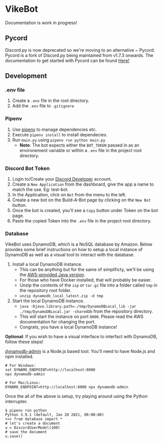 # VikeBot
Documentation is work in progress!

## Pycord
Discord.py is now deprecated so we're moving to an alternative ~ Pycord. Pycord is a fork of Discord.py being maintained from v1.7.3 onwards. 
The documentation to get started with Pycord can be found [Here!](https://docs.pycord.dev/en/master/#getting-started)

## Development

### .env file
1. Create a `.env` file in the root directory.
2. Add the `.env` file to `.gitignore`


### Pipenv
1. Use [pipenv](https://github.com/pypa/pipenv) to manage dependencies etc.
2. Execute `pipenv install` to install dependecies.
2. Run `main.py` using `pipenv run python main.py`
    - **Note**: The bot expects either the `BOT_TOKEN` passed in as an environement variable or within a `.env` file in the project root directory. 

### Discord Bot Token    
1. Login to/Create your [Discord Developer](https://discord.com/developers) account. 
2. Create a `New Application` from the dashboard, give the app a name to match the use. Eg: test-bot.
3. In the Application, click on `Bot` from the menu to the left.
4. Create a new bot on the Build-A-Bot page by clicking on the `New Bot` button. 
5. Once the bot is created, you'll see a `Copy` button under Token on the bot page. 
6. Paste the copied Token into the `.env` file in the project root directory.

### Database
VikeBot uses DynamoDB, which is a NoSQL database by Amazon. Below provides some brief instructions on how to setup a local instance of DynamoDB as well as a visual tool to interact with the database.

1. Install a local DynamoDB instance.
    - This can be anything but for the same of simplificty, we'll be using the [AWS-provided Java version](https://docs.aws.amazon.com/amazondynamodb/latest/developerguide/DynamoDBLocal.DownloadingAndRunning.html).
    - For those who have Docker installed, that will probably be easier.
    - Unzip the contents of the `zip` or `tar.gz` file into a folder called `tmp` in the repository root folder.
    - `unzip dynamodb_local_latest.zip -d tmp`
2. Start the local DynamoDB instance.
    - `java -Djava.library.path=./tmp/DynamoDBLocal_lib -jar ./tmp/DynamoDBLocal.jar -sharedDb` from the repository directory.
    - This will start the instance on port `8000`. Please read the AWS documentation for changing the port.
    - Congrats, you have a local DynamoDB instance!

**Optional**: If you wish to have a visual interface to interfact with DynamoDB, follow these steps!

[dynamodb-admin](https://github.com/aaronshaf/dynamodb-admin) is a Node.js based tool. You'll need to have Node.js and npm installed.
```
# For Windows:
set DYNAMO_ENDPOINT=http://localhost:8000
npx dynamodb-admin

# For Mac/Linux:
DYNAMO_ENDPOINT=http://localhost:8000 npx dynamodb-admin
```

Once the all of the above is setup, try playing around using the Python interrupter.
```
$ pipenv run python
Python 3.9.1 (default, Jan 20 2021, 00:00:00)
>>> from database import *
# let's create a document
u = DiscordUserModel(100)
# save the document
u.save()
```

